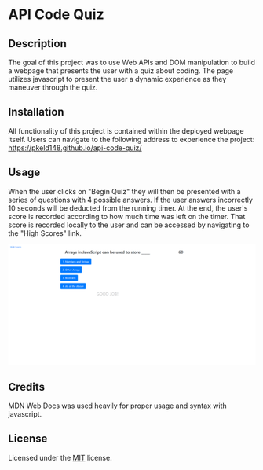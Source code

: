 # API Code Quiz

## Description

The goal of this project was to use Web APIs and DOM manipulation to build a webpage that presents the user with a quiz about coding.  The page utilizes javascript to present the user a dynamic experience as they maneuver through the quiz.

## Installation

All functionality of this project is contained within the deployed webpage itself.  Users can navigate to the following address to experience the project:
https://pkeld148.github.io/api-code-quiz/

## Usage

When the user clicks on "Begin Quiz" they will then be presented with a series of questions with 4 possible answers.  If the user answers incorrectly 10 seconds will be deducted from the running timer.  At the end, the user's score is recorded according to how much time was left on the timer.  That score is recorded locally to the user and can be accessed by navigating to the "High Scores" link.

![screenshot](screenshot-quiz.png)

## Credits

MDN Web Docs was used heavily for proper usage and syntax with javascript.

## License

Licensed under the [MIT](https://github.com/Pkeld148/api-code-quiz/blob/main/LICENSE) license.